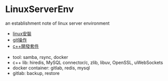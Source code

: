 # LinuxServerEnv
an establishment note of linux server environment
- [linux安裝](./linux安裝.md)
- [git操作](./git操作.md)
- [c++開發套件](./c++開發套件.md)  
&nbsp;
- tool: samba, rsync, docker
- c++ lib: hiredis, MySQL connector/c, zlib, libuv, OpenSSL, uWebSockets
- docker container: gitlab, redis, mysql
- gitlab: backup, restore